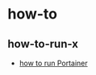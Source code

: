 # how-to

how-to-run-x
-
- [how to run Portainer](https://github.com/aa-nadim/how-to-run-x/blob/main/portainer/README.md#how-to-runstart-portainer)


